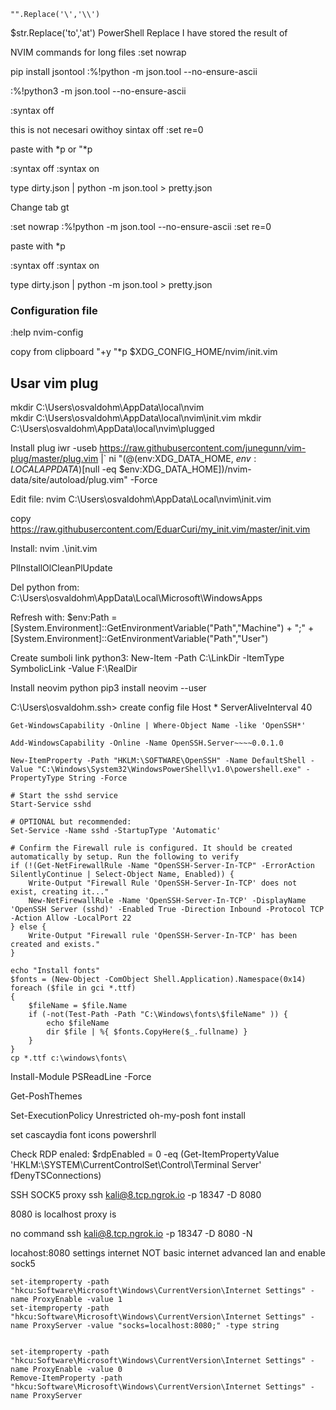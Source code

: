 ``` 
"".Replace('\','\\')
``` 

$str.Replace('to','at')
 PowerShell Replace
I have stored the result of 

NVIM commands for long files
:set nowrap

pip install jsontool :%!python -m json.tool --no-ensure-ascii

:%!python3 -m json.tool --no-ensure-ascii

:syntax off

this is not necesari owithoy sintax off :set re=0

paste with *p or "*p

:syntax off :syntax on

type dirty.json | python -m json.tool > pretty.json

Change tab
gt


:set nowrap :%!python -m json.tool --no-ensure-ascii :set re=0

paste with *p

:syntax off :syntax on

type dirty.json | python -m json.tool > pretty.json

### Configuration file

:help nvim-config


copy from clipboard
"+y
"*p
$XDG_CONFIG_HOME/nvim/init.vim


## Usar vim plug

mkdir C:\Users\osvaldohm\AppData\local\nvim\
mkdir C:\Users\osvaldohm\AppData\local\nvim\init.vim
mkdir C:\Users\osvaldohm\AppData\local\nvim\plugged

Install plug
iwr -useb https://raw.githubusercontent.com/junegunn/vim-plug/master/plug.vim |`
    ni "$(@($env:XDG_DATA_HOME, $env:LOCALAPPDATA)[$null -eq $env:XDG_DATA_HOME])/nvim-data/site/autoload/plug.vim" -Force

Edit file:
nvim C:\Users\osvaldohm\AppData\Local\nvim\init.vim

copy
https://raw.githubusercontent.com/EduarCuri/my_init.vim/master/init.vim

Install:
nvim .\init.vim

PlInstallOlCleanPlUpdate


Del python from:
C:\Users\osvaldohm\AppData\Local\Microsoft\WindowsApps

Refresh with:
$env:Path = [System.Environment]::GetEnvironmentVariable("Path","Machine") + ";" + [System.Environment]::GetEnvironmentVariable("Path","User")

Create sumboli link python3:
New-Item -Path C:\LinkDir -ItemType SymbolicLink -Value F:\RealDir

Install neovim python
pip3 install neovim --user





C:\Users\osvaldohm\.ssh>
create config file
Host *
    ServerAliveInterval 40



``` 
Get-WindowsCapability -Online | Where-Object Name -like 'OpenSSH*'
```

``` 
Add-WindowsCapability -Online -Name OpenSSH.Server~~~~0.0.1.0
``` 

``` 
New-ItemProperty -Path "HKLM:\SOFTWARE\OpenSSH" -Name DefaultShell -Value "C:\Windows\System32\WindowsPowerShell\v1.0\powershell.exe" -PropertyType String -Force
```

```
# Start the sshd service
Start-Service sshd

# OPTIONAL but recommended:
Set-Service -Name sshd -StartupType 'Automatic'

# Confirm the Firewall rule is configured. It should be created automatically by setup. Run the following to verify
if (!(Get-NetFirewallRule -Name "OpenSSH-Server-In-TCP" -ErrorAction SilentlyContinue | Select-Object Name, Enabled)) {
    Write-Output "Firewall Rule 'OpenSSH-Server-In-TCP' does not exist, creating it..."
    New-NetFirewallRule -Name 'OpenSSH-Server-In-TCP' -DisplayName 'OpenSSH Server (sshd)' -Enabled True -Direction Inbound -Protocol TCP -Action Allow -LocalPort 22
} else {
    Write-Output "Firewall rule 'OpenSSH-Server-In-TCP' has been created and exists."
}
```








```
echo "Install fonts"
$fonts = (New-Object -ComObject Shell.Application).Namespace(0x14)
foreach ($file in gci *.ttf)
{
    $fileName = $file.Name
    if (-not(Test-Path -Path "C:\Windows\fonts\$fileName" )) {
        echo $fileName
        dir $file | %{ $fonts.CopyHere($_.fullname) }
    }
}
cp *.ttf c:\windows\fonts\
```




Install-Module PSReadLine -Force



Get-PoshThemes

Set-ExecutionPolicy Unrestricted
oh-my-posh font install



set cascaydia font icons powershrll




Check RDP enaled:
$rdpEnabled = 0 -eq (Get-ItemPropertyValue 'HKLM:\SYSTEM\CurrentControlSet\Control\Terminal Server' fDenyTSConnections)



SSH SOCK5 proxy 
ssh kali@8.tcp.ngrok.io -p 18347 -D 8080

8080 is localhost 
proxy is


no command 
 ssh kali@8.tcp.ngrok.io -p 18347 -D 8080 -N

locahost:8080 settings internet NOT basic internet 
advanced lan
and enable sock5





```
set-itemproperty -path "hkcu:Software\Microsoft\Windows\CurrentVersion\Internet Settings" -name ProxyEnable -value 1
set-itemproperty -path "hkcu:Software\Microsoft\Windows\CurrentVersion\Internet Settings" -name ProxyServer -value "socks=localhost:8080;" -type string


set-itemproperty -path "hkcu:Software\Microsoft\Windows\CurrentVersion\Internet Settings" -name ProxyEnable -value 0
Remove-ItemProperty -path "hkcu:Software\Microsoft\Windows\CurrentVersion\Internet Settings" -name ProxyServer
```

